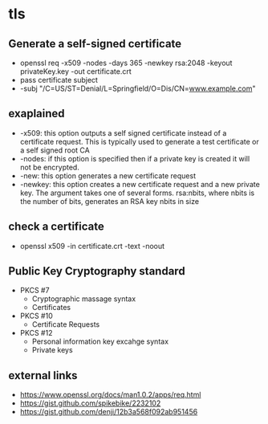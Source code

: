 # tls

## Generate a self-signed certificate

- openssl req -x509 -nodes -days 365 -newkey rsa:2048 -keyout privateKey.key -out certificate.crt
- pass certificate subject
- -subj "/C=US/ST=Denial/L=Springfield/O=Dis/CN=www.example.com"

## exaplained

- -x509: this option outputs a self signed certificate instead of a certificate request. This is typically used to generate a test certificate or a self signed root CA
- -nodes: if this option is specified then if a private key is created it will not be encrypted.
- -new: this option generates a new certificate request
- -newkey: this option creates a new certificate request and a new private key. The argument takes one of several forms. rsa:nbits, where nbits is the number of bits, generates an RSA key nbits in size

## check a certificate

- openssl x509 -in certificate.crt -text -noout

## Public Key Cryptography standard

- PKCS #7
  - Cryptographic massage syntax
  - Certificates
- PKCS #10
  - Certificate Requests
- PKCS #12
  - Personal information key excahge syntax
  - Private keys

## external links

- https://www.openssl.org/docs/man1.0.2/apps/req.html
- https://gist.github.com/spikebike/2232102
- https://gist.github.com/denji/12b3a568f092ab951456